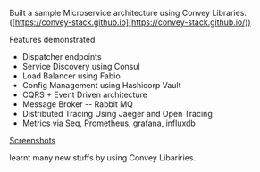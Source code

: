 Built a sample Microservice architecture using Convey Libraries. ([https://convey-stack.github.io](https://convey-stack.github.io/)) 

Features demonstrated 

 - Dispatcher endpoints
 - Service Discovery using Consul 
 - Load Balancer using Fabio 
 - Config Management using Hashicorp Vault
 - CQRS + Event Driven architecture
 - Message Broker -- Rabbit MQ
 - Distributed Tracing Using Jaeger and Open Tracing 
 - Metrics via Seq, Prometheus, grafana, influxdb


[Screenshots](https://imgur.com/a/tL6Yuqt)

learnt many new stuffs by using Convey Libariries. 


